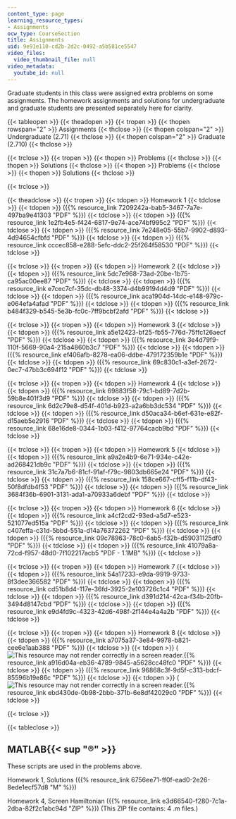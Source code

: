 ```yaml
---
content_type: page
learning_resource_types:
- Assignments
ocw_type: CourseSection
title: Assignments
uid: 9e91e110-cd2b-2d2c-0492-a5b581ce5547
video_files:
  video_thumbnail_file: null
video_metadata:
  youtube_id: null
---
```


Graduate students in this class were assigned extra problems on some assignments. The homework assignments and solutions for undergraduate and graduate students are presented separately here for clarity.

{{< tableopen >}}
{{< theadopen >}}
{{< tropen >}}
{{< thopen rowspan="2" >}}
Assignments
{{< thclose >}}
{{< thopen colspan="2" >}}
Undergraduate (2.71)
{{< thclose >}}
{{< thopen colspan="2" >}}
Graduate (2.710)
{{< thclose >}}

{{< trclose >}}
{{< tropen >}}
{{< thopen >}}
Problems
{{< thclose >}}
{{< thopen >}}
Solutions
{{< thclose >}}
{{< thopen >}}
Problems
{{< thclose >}}
{{< thopen >}}
Solutions
{{< thclose >}}

{{< trclose >}}

{{< theadclose >}}
{{< tropen >}}
{{< tdopen >}}
Homework 1
{{< tdclose >}}
{{< tdopen >}}
({{% resource_link 7209242a-bab5-3467-7a7e-497ba9e41303 "PDF" %}})
{{< tdclose >}}
{{< tdopen >}}
({{% resource_link 1e2fb4e5-f424-6817-9e74-ace74bf995c2 "PDF" %}})
{{< tdclose >}}
{{< tdopen >}}
({{% resource_link 7e248e05-55b7-9902-d893-4d94654cfbfd "PDF" %}})
{{< tdclose >}}
{{< tdopen >}}
({{% resource_link cccec858-e288-5efc-ddc2-25f264f58530 "PDF" %}})
{{< tdclose >}}

{{< trclose >}}
{{< tropen >}}
{{< tdopen >}}
Homework 2
{{< tdclose >}}
{{< tdopen >}}
({{% resource_link 5dc7e968-73ad-20be-1b75-ca95ac00ee87 "PDF" %}})
{{< tdclose >}}
{{< tdopen >}}
({{% resource_link e7cec7cf-35dc-db48-3374-d4b99194d4d9 "PDF" %}})
{{< tdclose >}}
{{< tdopen >}}
({{% resource_link aca1904d-14dc-e148-979c-e064efa4afad "PDF" %}})
{{< tdclose >}}
{{< tdopen >}}
({{% resource_link b484f329-b545-5e3b-fc0c-7ff9bcbf2afd "PDF" %}})
{{< tdclose >}}

{{< trclose >}}
{{< tropen >}}
{{< tdopen >}}
Homework 3
{{< tdclose >}}
{{< tdopen >}}
({{% resource_link a5e12423-bf25-fb55-776d-75ffc126aecf "PDF" %}})
{{< tdclose >}}
{{< tdopen >}}
({{% resource_link 3e4d79f9-110f-5669-90a4-215a4860b3c7 "PDF" %}})
{{< tdclose >}}
{{< tdopen >}}
({{% resource_link ef406afb-8278-ea06-ddbe-479172359b1e "PDF" %}})
{{< tdclose >}}
{{< tdopen >}}
({{% resource_link 69c830c1-a3ef-2672-0ec7-47bb3c694f12 "PDF" %}})
{{< tdclose >}}

{{< trclose >}}
{{< tropen >}}
{{< tdopen >}}
Homework 4
{{< tdclose >}}
{{< tdopen >}}
({{% resource_link 69883f58-79c1-bd89-7d2b-59b8e401f3d9 "PDF" %}})
{{< tdclose >}}
{{< tdopen >}}
({{% resource_link 6d2c79e8-d54f-401d-b923-a2a6bb3dc534 "PDF" %}})
{{< tdclose >}}
{{< tdopen >}}
({{% resource_link d50aca34-b6ef-631e-e82f-d15aeb5e2916 "PDF" %}})
{{< tdclose >}}
{{< tdopen >}}
({{% resource_link 68e16de8-0344-1b03-f412-97764cacb9bd "PDF" %}})
{{< tdclose >}}

{{< trclose >}}
{{< tropen >}}
{{< tdopen >}}
Homework 5
{{< tdclose >}}
{{< tdopen >}}
({{% resource_link a9a2e4b9-6e71-934e-c42e-ad268421db9c "PDF" %}})
{{< tdclose >}}
{{< tdopen >}}
({{% resource_link 31c7a7b6-81cf-91af-f79c-9803db665e24 "PDF" %}})
{{< tdclose >}}
{{< tdopen >}}
({{% resource_link 158ce667-cff5-f11b-df43-50f8dfdb4f53 "PDF" %}})
{{< tdclose >}}
{{< tdopen >}}
({{% resource_link 3684f36b-6901-3131-ada1-a70933a6debf "PDF" %}})
{{< tdclose >}}

{{< trclose >}}
{{< tropen >}}
{{< tdopen >}}
Homework 6
{{< tdclose >}}
{{< tdopen >}}
({{% resource_link a4cf2cd2-93ed-a5d7-e523-521077ed515a "PDF" %}})
{{< tdclose >}}
{{< tdopen >}}
({{% resource_link c407effa-c31d-5bbd-551a-d14a76372262 "PDF" %}})
{{< tdclose >}}
{{< tdopen >}}
({{% resource_link 09c78963-78c0-6ab5-f32b-d59031125df0 "PDF" %}})
{{< tdclose >}}
{{< tdopen >}}
({{% resource_link 41079a8a-72cd-f957-48d0-7f102217acb5 "PDF - 1.1MB" %}})
{{< tdclose >}}

{{< trclose >}}
{{< tropen >}}
{{< tdopen >}}
Homework 7
{{< tdclose >}}
{{< tdopen >}}
({{% resource_link 54a17233-e9da-9919-9733-8f3dee366582 "PDF" %}})
{{< tdclose >}}
{{< tdopen >}}
({{% resource_link cd51b8d4-117e-36fd-3925-2e103726c1c4 "PDF" %}})
{{< tdclose >}}
{{< tdopen >}}
({{% resource_link d391d214-42ca-f34b-20fb-3494d8147cbd "PDF" %}})
{{< tdclose >}}
{{< tdopen >}}
({{% resource_link e9d4fd9c-4323-42d6-498f-2f144e4a4a2b "PDF" %}})
{{< tdclose >}}

{{< trclose >}}
{{< tropen >}}
{{< tdopen >}}
Homework 8
{{< tdclose >}}
{{< tdopen >}}
({{% resource_link a7075a37-3e84-9978-b821-cee6e1aab388 "PDF" %}})
{{< tdclose >}}
{{< tdopen >}}
(![This resource may not render correctly in a screen reader.](/images/inacessible.gif){{% resource_link a916d04a-eb36-4789-9845-a5628cc48fc0 "PDF" %}})
{{< tdclose >}}
{{< tdopen >}}
({{% resource_link 96868c3f-9d5f-c313-bdcf-85596b19e86c "PDF" %}})
{{< tdclose >}}
{{< tdopen >}}
(![This resource may not render correctly in a screen reader.](/images/inacessible.gif){{% resource_link ebd430de-0b98-2bbb-371b-6e8df42029c0 "PDF" %}})
{{< tdclose >}}

{{< trclose >}}

{{< tableclose >}}

MATLAB{{< sup "®" >}}
---------------------

These scripts are used in the problems above.

Homework 1, Solutions ({{% resource_link 6756ee71-ff0f-ead0-2e26-8ede1ecf57d8 "M" %}})

Homework 4, Screen Hamiltonian ({{% resource_link e3d66540-f280-7c1a-2dba-82f2c1abc94d "ZIP" %}}) (This ZIP file contains: 4 .m files.)